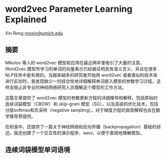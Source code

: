 # word2vec Parameter Learning Explained
Xin Rong ronxin@umich.edu 

## 摘要
Mikolov 等人的 word2vec 模型和应用在最近两年里吸引了大量的注意。Word2vec 模型所学习的单词的向量表示已经被证明具有语义含义，并且在很多NLP任务中是有用的。当越来越多的研究者开始用 word2vec 或者类似的技术来进行实验时，我发现缺少一份综合性地详细解释单词嵌入模型的参数学习过程，这样会阻止非专业的神经网络研究人员理解这个模型的工作方法。

这篇文章提供了 word2vec 模型的参数更新方程的详细推导和解释，包括原始的连续词袋模型（CBOW）和 skip-gram 模型（SG），以及高级的优化技术，包括分层softmax和负采样（negative sampling）。对于梯度方程的直观解释也会在数学推导旁提供。

在附录中，还提供了一篇关于神经网络和反向传播（backpropagation）基础的综述。我还创建了一个交互性的演示程序，wevi，以便于直观地理解模型。
## 连续词袋模型单词语境
